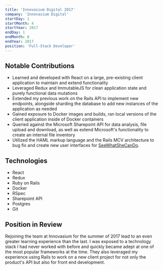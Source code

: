 ```yaml
---
title: 'Innovasium Digital 2017'
company: 'Innovasium Digital'
startDay: 1
startMonth: 4
startYear: 2017
endDay: 1
endMonth: 8
endYear: 2017
position: 'Full-Stack Developer'
---
```


## Notable Contributions

- Learned and developed with React on a large, pre-existing client application
  to maintain and extend functionality
- Leveraged Redux and ImmutableJS for clean application state and purely
  functional data mutations
- Extended my previous work on the Rails API to implement new endpoints,
  alongside sharding the database to add new instances of the application as
  needed
- Gained exposure to Docker images and builds, ran local versions of the client
  application inside of Docker containers
- Queried against the Microsoft Sharepoint API for data analysis, file upload
  and download, as well as extend Microsoft's functionality to create an internal
  file inventory
- Utilized the HAML markup language and the Rails MCV architecture to bug fix
  and create new user interfaces for [SeeWhatSheCanDo](seewhatshecando.com).

## Technologies

- React
- Redux
- Ruby on Rails
- Docker
- RSpec
- Sharepoint API
- Postgres
- Git

## Position in Review

Rejoining the team at Innovasium for the summer of 2017 lead to an even greater
learning experience than the last. I was exposed to a technology stack I had
never worked with before and quickly became adept at one of the most popular
frameworks at the time. They also leveraged my experience using Rails to work
on a new client project for not only the product's API but also for front end
development.
